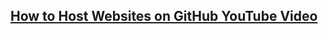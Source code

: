 ## [How to Host Websites on GitHub YouTube Video]([https://youtu.be/5zJLBctJTBI](https://www.youtube.com/watch?v=IAndSICeFRk))
